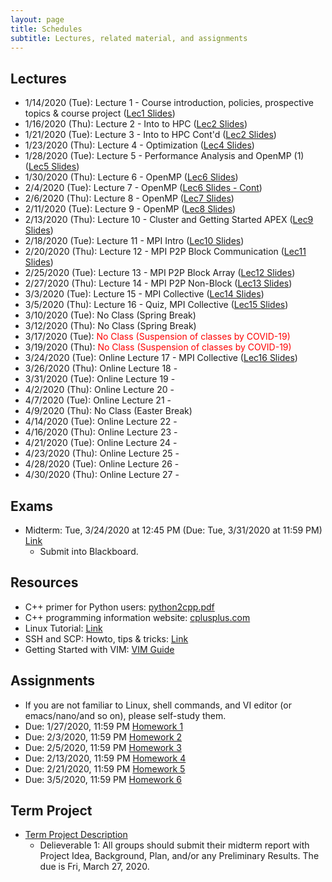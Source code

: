 ```yaml
---
layout: page
title: Schedules
subtitle: Lectures, related material, and assignments
---
```

## Lectures
 * 1/14/2020 (Tue): Lecture 1 - Course introduction, policies, prospective topics & course project ([Lec1 Slides][1])
 * 1/16/2020 (Thu): Lecture 2 - Into to HPC ([Lec2 Slides][2])
 * 1/21/2020 (Tue): Lecture 3 - Into to HPC Cont'd ([Lec2 Slides][2])
 * 1/23/2020 (Thu): Lecture 4 - Optimization ([Lec4 Slides][4])
 * 1/28/2020 (Tue): Lecture 5 - Performance Analysis and OpenMP (1) ([Lec5 Slides][5])
 * 1/30/2020 (Thu): Lecture 6 - OpenMP ([Lec6 Slides][6])
 * 2/4/2020 (Tue): Lecture 7 - OpenMP ([Lec6 Slides - Cont][6])
 * 2/6/2020 (Thu): Lecture 8 - OpenMP ([Lec7 Slides][7])
 * 2/11/2020 (Tue): Lecture 9 -  OpenMP ([Lec8 Slides][8])
 * 2/13/2020 (Thu): Lecture 10 - Cluster and Getting Started APEX ([Lec9 Slides][9])
 * 2/18/2020 (Tue): Lecture 11 - MPI Intro ([Lec10 Slides][10])
 * 2/20/2020 (Thu): Lecture 12 - MPI P2P Block Communication ([Lec11 Slides][11])
 * 2/25/2020 (Tue): Lecture 13 - MPI P2P Block Array ([Lec12 Slides][12])
 * 2/27/2020 (Thu): Lecture 14 -  MPI P2P Non-Block ([Lec13 Slides][13])
 * 3/3/2020 (Tue): Lecture 15 - MPI Collective ([Lec14 Slides][14])
 * 3/5/2020 (Thu): Lecture 16 - Quiz, MPI Collective ([Lec15 Slides][15])
 * 3/10/2020 (Tue): No Class (Spring Break)
 * 3/12/2020 (Thu): No Class (Spring Break)
 * 3/17/2020 (Tue): <font color="red"> No Class (Suspension of classes by COVID-19) </font>
 * 3/19/2020 (Thu): <font color="red"> No Class (Suspension of classes by COVID-19) </font>
 * 3/24/2020 (Tue): Online Lecture 17 - MPI Collective ([Lec16 Slides][16])
 * 3/26/2020 (Thu): Online Lecture 18 - 
 * 3/31/2020 (Tue): Online Lecture 19 -
 * 4/2/2020 (Thu): Online Lecture 20 -
 * 4/7/2020 (Tue): Online Lecture 21 -
 * 4/9/2020 (Thu): No Class (Easter Break)
 * 4/14/2020 (Tue): Online Lecture 22 -
 * 4/16/2020 (Thu): Online Lecture 23 -
 * 4/21/2020 (Tue): Online Lecture 24 -
 * 4/23/2020 (Thu): Online Lecture 25 -
 * 4/28/2020 (Tue): Online Lecture 26 -
 * 4/30/2020 (Thu): Online Lecture 27 -

## Exams
 * Midterm: Tue, 3/24/2020 at 12:45 PM (Due: Tue, 3/31/2020 at 11:59 PM) [Link]({{site.url}}/exam/CSCI4850_midterm_2020S_P.pdf)
   - Submit into Blackboard.

## Resources
 * C++ primer for Python users: [python2cpp.pdf][R1]
 * C++ programming information website: [cplusplus.com][R2]
 * Linux Tutorial: [Link][R3]
 * SSH and SCP: Howto, tips & tricks: [Link][R4]
 * Getting Started with VIM: [VIM Guide][R5]

## Assignments 
 * If you are not familiar to Linux, shell commands, and VI editor (or emacs/nano/and so on), please self-study them.
 * Due: 1/27/2020, 11:59 PM [Homework 1][H1]
 * Due: 2/3/2020, 11:59 PM [Homework 2][H2]
 * Due: 2/5/2020, 11:59 PM [Homework 3][H3]
 * Due: 2/13/2020, 11:59 PM [Homework 4][H4]
 * Due: 2/21/2020, 11:59 PM [Homework 5][H5]
 * Due: 3/5/2020, 11:59 PM [Homework 6][H6]

## Term Project
  * [Term Project Description]({{site.url}}/project/project_description)
    * Delieverable 1: All groups should submit their midterm report with Project Idea, Background, Plan, and/or any Preliminary Results. The due is Fri, March 27, 2020.

[1]:{{site.url}}/lectures/CSCI4850_Lec01.pdf
[2]:{{site.url}}/lectures/CSCI4850_Lec02.pdf
[4]:{{site.url}}/lectures/CSCI4850_Lec04.pdf
[5]:{{site.url}}/lectures/CSCI4850_Lec05.pdf
[6]:{{site.url}}/lectures/CSCI4850_Lec06.pdf
[7]:{{site.url}}/lectures/CSCI4850_Lec07.pdf
[8]:{{site.url}}/lectures/CSCI4850_Lec08.pdf
[9]:{{site.url}}/lectures/CSCI4850_Lec09.pdf
[10]:{{site.url}}/lectures/CSCI4850_Lec10.pdf
[11]:{{site.url}}/lectures/CSCI4850_Lec11.pdf
[12]:{{site.url}}/lectures/CSCI4850_Lec12.pdf
[13]:{{site.url}}/lectures/CSCI4850_Lec13.pdf
[14]:{{site.url}}/lectures/CSCI4850_Lec14.pdf
[15]:{{site.url}}/lectures/CSCI4850_Lec15.pdf
[16]:{{site.url}}/lectures/CSCI4850_Lec16.pdf

[R1]:{{site.url}}/lectures/python2cpp.pdf
[R2]:http://www.cplusplus.com/
[R3]:https://ryanstutorials.net/linuxtutorial/
[R4]:https://linuxacademy.com/blog/linux/ssh-and-scp-howto-tips-tricks/
[R5]:https://scotch.io/tutorials/getting-started-with-vim-an-interactive-guide

[H1]:{{site.url}}/homework/hw1
[H2]:{{site.url}}/homework/hw2
[H3]:{{site.url}}/homework/hw3.pdf
[H4]:{{site.url}}/homework/hw4
[H5]:{{site.url}}/homework/hw5.pdf
[H6]:{{site.url}}/homework/hw6
